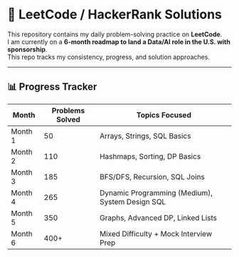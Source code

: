 # 🚀 LeetCode / HackerRank Solutions  

This repository contains my daily problem-solving practice on **LeetCode**.  
I am currently on a **6-month roadmap to land a Data/AI role in the U.S. with sponsorship**.  
This repo tracks my consistency, progress, and solution approaches.  

---

## 📊 Progress Tracker  

| Month | Problems Solved | Topics Focused |
|-------|-----------------|----------------|
| Month 1 | 50 | Arrays, Strings, SQL Basics |
| Month 2 | 110 | Hashmaps, Sorting, DP Basics |
| Month 3 | 185 | BFS/DFS, Recursion, SQL Joins |
| Month 4 | 265 | Dynamic Programming (Medium), System Design SQL |
| Month 5 | 350 | Graphs, Advanced DP, Linked Lists |
| Month 6 | 400+ | Mixed Difficulty + Mock Interview Prep |
